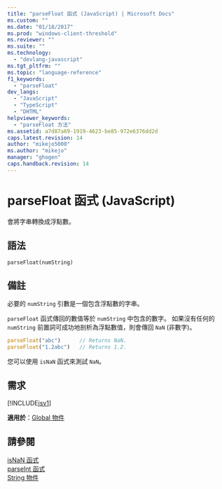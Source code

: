 ```yaml
---
title: "parseFloat 函式 (JavaScript) | Microsoft Docs"
ms.custom: ""
ms.date: "01/18/2017"
ms.prod: "windows-client-threshold"
ms.reviewer: ""
ms.suite: ""
ms.technology: 
  - "devlang-javascript"
ms.tgt_pltfrm: ""
ms.topic: "language-reference"
f1_keywords: 
  - "parseFloat"
dev_langs: 
  - "JavaScript"
  - "TypeScript"
  - "DHTML"
helpviewer_keywords: 
  - "parseFloat 方法"
ms.assetid: a7d87a69-1919-4623-be85-972e6376dd2d
caps.latest.revision: 14
author: "mikejo5000"
ms.author: "mikejo"
manager: "ghogen"
caps.handback.revision: 14
---
```

# parseFloat 函式 (JavaScript)
會將字串轉換成浮點數。  
  
## 語法  
  
```  
parseFloat(numString)   
```  
  
## 備註  
 必要的 `numString` 引數是一個包含浮點數的字串。  
  
 `parseFloat` 函式傳回的數值等於 `numString` 中包含的數字。  如果沒有任何的 `numString` 前置詞可成功地剖析為浮點數值，則會傳回 `NaN` \(非數字\)。  
  
```javascript  
parseFloat("abc")      // Returns NaN.  
parseFloat("1.2abc")   // Returns 1.2.  
```  
  
 您可以使用 `isNaN` 函式來測試 `NaN`。  
  
## 需求  
 [!INCLUDE[jsv1](../../javascript/misc/includes/jsv1-md.md)]  
  
 **適用於**：[Global 物件](../../javascript/reference/global-object-javascript.md)  
  
## 請參閱  
 [isNaN 函式](../../javascript/reference/isnan-function-javascript.md)   
 [parseInt 函式](../../javascript/reference/parseint-function-javascript.md)   
 [String 物件](../../javascript/reference/string-object-javascript.md)